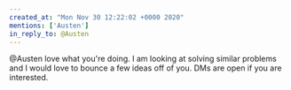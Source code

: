 ```yaml
---
created_at: "Mon Nov 30 12:22:02 +0000 2020"
mentions: ['Austen']
in_reply_to: @Austen
---
```


@Austen love what you're doing. I am looking at solving similar problems and I would love to bounce a few ideas off of you. DMs are open if you are interested.
